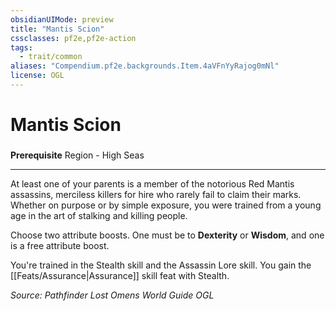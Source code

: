 ```yaml
---
obsidianUIMode: preview
title: "Mantis Scion"
cssclasses: pf2e,pf2e-action
tags:
  - trait/common
aliases: "Compendium.pf2e.backgrounds.Item.4aVFnYyRajog0mNl"
license: OGL
---
```

# Mantis Scion

### 






**Prerequisite** Region - High Seas

* * *

At least one of your parents is a member of the notorious Red Mantis assassins, merciless killers for hire who rarely fail to claim their marks. Whether on purpose or by simple exposure, you were trained from a young age in the art of stalking and killing people.

Choose two attribute boosts. One must be to **Dexterity** or **Wisdom**, and one is a free attribute boost.

You're trained in the Stealth skill and the Assassin Lore skill. You gain the [[Feats/Assurance|Assurance]] skill feat with Stealth.

*Source: Pathfinder Lost Omens World Guide*
*OGL*